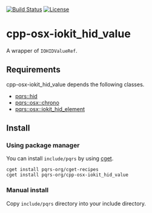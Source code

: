 [![Build Status](https://github.com/pqrs-org/cpp-osx-iokit_hid_value/workflows/CI/badge.svg)](https://github.com/pqrs-org/cpp-osx-iokit_hid_value/actions)
[![License](https://img.shields.io/badge/license-Boost%20Software%20License-blue.svg)](https://github.com/pqrs-org/cpp-osx-iokit_hid_value/blob/main/LICENSE.md)

# cpp-osx-iokit_hid_value

A wrapper of `IOHIDValueRef`.

## Requirements

cpp-osx-iokit_hid_value depends the following classes.

- [pqrs::hid](https://github.com/pqrs-org/cpp-hid)
- [pqrs::osx::chrono](https://github.com/pqrs-org/cpp-osx-chrono)
- [pqrs::osx::iokit_hid_element](https://github.com/pqrs-org/cpp-osx-iokit_hid_element)

## Install

### Using package manager

You can install `include/pqrs` by using [cget](https://github.com/pfultz2/cget).

```shell
cget install pqrs-org/cget-recipes
cget install pqrs-org/cpp-osx-iokit_hid_value
```

### Manual install

Copy `include/pqrs` directory into your include directory.
